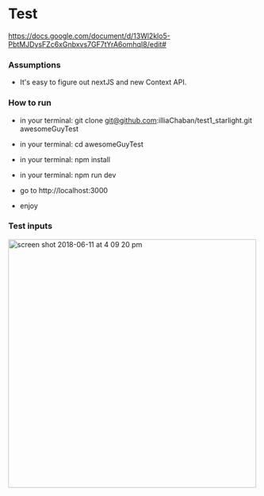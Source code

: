 # Test
https://docs.google.com/document/d/13Wl2klo5-PbtMJDysFZc6xGnbxvs7GF7tYrA6omhqI8/edit#

### Assumptions
- It's easy to figure out nextJS and new Context API.

### How to run
- in your terminal: git clone git@github.com:illiaChaban/test1_starlight.git awesomeGuyTest
- in your terminal: cd awesomeGuyTest
- in your terminal: npm install
- in your terminal: npm run dev

- go to http://localhost:3000 
- enjoy

### Test inputs
<img width="500" alt="screen shot 2018-06-11 at 4 09 20 pm" src="https://user-images.githubusercontent.com/34459770/41254564-e1e9948e-6d91-11e8-9dd1-960a46590083.png">
